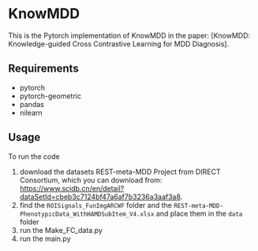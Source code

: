 # KnowMDD
This is the Pytorch implementation of KnowMDD in the paper: [KnowMDD: Knowledge-guided Cross Contrastive Learning for MDD Diagnosis].

## Requirements
- pytorch
- pytorch-geometric
- pandas
- nilearn


## Usage
To run the code
1. download the datasets REST-meta-MDD Project from DIRECT Consortium, which you can download from: https://www.scidb.cn/en/detail?dataSetId=cbeb3c7124bf47a6af7b3236a3aaf3a8.
2. find the `ROISignals_FunImgARCWF` folder and the `REST-meta-MDD-PhenotypicData_WithHAMDSubItem_V4.xlsx` and place them in the `data` folder
1. run the Make_FC_data.py
2. run the main.py
